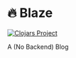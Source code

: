 # :fire: Blaze
[![Clojars Project](https://img.shields.io/clojars/v/degree9/blaze.svg)](https://clojars.org/degree9/blaze)

A (No Backend) Blog
